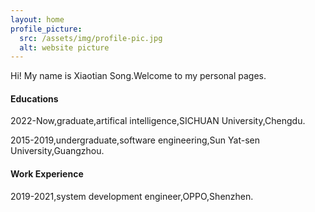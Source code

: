 ```yaml
---
layout: home
profile_picture:
  src: /assets/img/profile-pic.jpg
  alt: website picture
---
```


<p>
  Hi! My name is Xiaotian Song.Welcome to my personal pages.
</p>

#### Educations
2022-Now,graduate,artifical intelligence,SICHUAN University,Chengdu.

2015-2019,undergraduate,software engineering,Sun Yat-sen University,Guangzhou.

#### Work Experience
2019-2021,system development engineer,OPPO,Shenzhen.
